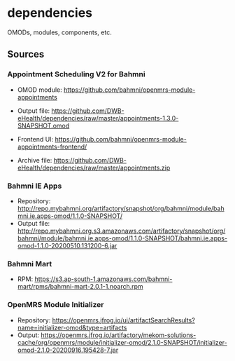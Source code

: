 # dependencies
OMODs, modules, components, etc.

## Sources  

### Appointment Scheduling V2 for Bahmni  
- OMOD module: https://github.com/bahmni/openmrs-module-appointments  
- Output file: https://github.com/DWB-eHealth/dependencies/raw/master/appointments-1.3.0-SNAPSHOT.omod  

- Frontend UI: https://github.com/bahmni/openmrs-module-appointments-frontend/  
- Archive file: https://github.com/DWB-eHealth/dependencies/raw/master/appointments.zip  


### Bahmni IE Apps   
- Repository: http://repo.mybahmni.org/artifactory/snapshot/org/bahmni/module/bahmni.ie.apps-omod/1.1.0-SNAPSHOT/  
- Output file: http://repo.mybahmni.org.s3.amazonaws.com/artifactory/snapshot/org/bahmni/module/bahmni.ie.apps-omod/1.1.0-SNAPSHOT/bahmni.ie.apps-omod-1.1.0-20200510.131200-6.jar

### Bahmni Mart  
- RPM: https://s3.ap-south-1.amazonaws.com/bahmni-mart/rpms/bahmni-mart-2.0.1-1.noarch.rpm  

### OpenMRS Module Initializer  
- Repository: https://openmrs.jfrog.io/ui/artifactSearchResults?name=initializer-omod&type=artifacts  
- Output: https://openmrs.jfrog.io/artifactory/mekom-solutions-cache/org/openmrs/module/initializer-omod/2.1.0-SNAPSHOT/initializer-omod-2.1.0-20200916.195428-7.jar  
